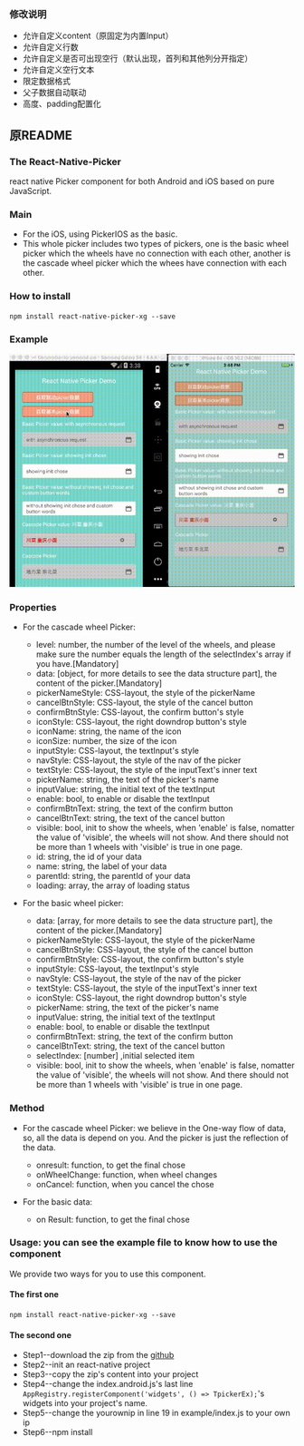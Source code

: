 ### 修改说明
- 允许自定义content（原固定为内置Input）
- 允许自定义行数
- 允许自定义是否可出现空行（默认出现，首列和其他列分开指定）
- 允许自定义空行文本
- 限定数据格式
- 父子数据自动联动
- 高度、padding配置化

## 原README

### The React-Native-Picker

react native Picker component for both Android and iOS based on pure JavaScript.

### Main 
* For the iOS, using PickerIOS as the basic.
* This whole picker includes two types of pickers, one is the basic wheel picker which the wheels have no connection with each other, another is the cascade wheel picker which the whees have connection with each other.

### How to install
```
npm install react-native-picker-xg --save
```
### Example
![image](https://raw.githubusercontent.com/lulutia/images/master/react-native-components/Screen-Capture-50.gif)

### Properties 
  * For the cascade wheel Picker:
     * level: number, the number of the level of the wheels, and please make sure the number equals the length of the selectIndex's array if you have.[Mandatory]
     * data: [object, for more details to see the data structure part], the content of the picker.[Mandatory]
     * pickerNameStyle: CSS-layout, the style of the pickerName
     * cancelBtnStyle: CSS-layout, the style of the cancel button
     * confirmBtnStyle: CSS-layout, the confirm button's style
     * iconStyle: CSS-layout, the right downdrop button's style
     * iconName: string, the name of the icon
     * iconSize: number, the size of the icon
     * inputStyle: CSS-layout, the textInput's style
     * navStyle: CSS-layout, the style of the nav of the picker
     * textStyle: CSS-layout, the style of the inputText's inner text
     * pickerName: string, the text of the picker's name
     * inputValue: string, the initial text of the textInput
     * enable: bool, to enable or disable the textInput
     * confirmBtnText: string, the text of the confirm button
     * cancelBtnText: string, the text of the cancel button
     * visible: bool, init to show the wheels, when 'enable' is false, nomatter the value of 'visible', the wheels will not show. And there should not be more than 1 wheels with 'visible' is true in one page.
     * id: string, the id of your data
     * name: string, the label of your data
     * parentId: string, the parentId of your data
     * loading: array, the array of loading status
      
  * For the basic wheel picker:
    * data: [array, for more details to see the data structure part], the content of the picker.[Mandatory]
    * pickerNameStyle: CSS-layout, the style of the pickerName
    * cancelBtnStyle: CSS-layout, the style of the cancel button
    * confirmBtnStyle: CSS-layout, the confirm button's style
    * inputStyle: CSS-layout, the textInput's style
    * navStyle: CSS-layout, the style of the nav of the picker
    * textStyle: CSS-layout, the style of the inputText's inner text
    * iconStyle: CSS-layout, the right downdrop button's style
    * pickerName: string, the text of the picker's name
    * inputValue: string, the initial text of the textInput
    * enable: bool, to enable or disable the textInput
    * confirmBtnText: string, the text of the confirm button
    * cancelBtnText: string, the text of the cancel button
    * selectIndex: [number] ,initial selected item
    * visible: bool, init to show the wheels, when 'enable' is false, nomatter the value of 'visible', the wheels will not show. And there should not be more than 1 wheels with 'visible' is true in one page.
    

### Method
  
  * For the cascade wheel Picker: we believe in the One-way flow of data, so, all the data is depend on you. And the picker is just the reflection of the data.

    * onresult: function, to get the final chose
    * onWheelChange: function, when wheel changes
    * onCancel: function, when you cancel the chose

  * For the basic data:
    * on Result: function, to get the final chose

### Usage: you can see the example file to know how to use the component
We provide two ways for you to use this component.

#### The first one

```
npm install react-native-picker-xg --save
```

#### The second one
* Step1--download the zip from the [github](https://github.com/xgfe/react-native-picker-xg)
* Step2--init an react-native project
* Step3--copy the zip's content into your project
* Step4--change the index.android.js's last line ``AppRegistry.registerComponent('widgets', () => TpickerEx);``'s widgets into your project's name.
* Step5--change the yourownip in line 19 in example/index.js to your own ip
* Step6--npm install

 
